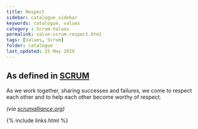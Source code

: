 ```yaml
---
title: Respect
sidebar: catalogue_sidebar
keywords: catalogue, values
category : Scrum-Values
permalink: value-scrum-respect.html
tags: [Values, Scrum]
folder: catalogue
last_updated: 25 May 2019
---
```


## As defined in [SCRUM](/archetype/Scrum)
As we work together, sharing successes and failures, we come to respect each other and to help each other become worthy of respect.

*(via [scrumalliance.org](https://www.scrumalliance.org/why-scrum/core-scrum-values-roles))*

{% include links.html %}
